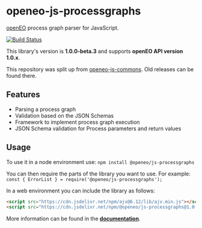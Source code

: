 # openeo-js-processgraphs

[openEO](http://openeo.org) process graph parser for JavaScript.

[![Build Status](https://travis-ci.org/Open-EO/openeo-js-processgraphs.svg?branch=master)](https://travis-ci.org/Open-EO/openeo-js-processgraphs)

This library's version is **1.0.0-beta.3** and supports **openEO API version 1.0.x**.

This repository was split up from [openeo-js-commons](https://github.com/Open-EO/openeo-js-commons). Old releases can be found there.

## Features
- Parsing a process graph
- Validation based on the JSON Schemas
- Framework to implement process graph execution
- JSON Schema validation for Process parameters and return values

## Usage

To use it in a node environment use: `npm install @openeo/js-processgraphs`

You can then require the parts of the library you want to use. For example: `const { ErrorList } = require('@openeo/js-processgraphs');`

In a web environment you can include the library as follows:

```html
<script src="https://cdn.jsdelivr.net/npm/ajv@6.12/lib/ajv.min.js"></script>
<script src="https://cdn.jsdelivr.net/npm/@openeo/js-processgraphs@1.0.0-beta.3/dist/main.min.js"></script>
```

More information can be found in the [**documentation**](https://open-eo.github.io/openeo-js-processgraphs/1.0.0-beta.3/).